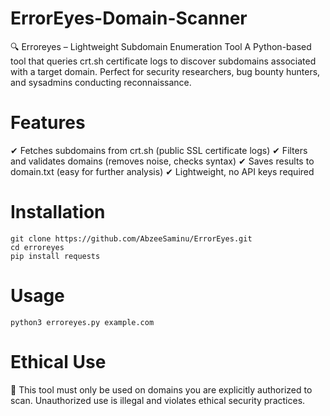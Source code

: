 # ErrorEyes-Domain-Scanner
🔍 Erroreyes – Lightweight Subdomain Enumeration Tool A Python-based tool that queries crt.sh certificate logs to discover subdomains associated with a target domain. Perfect for security researchers, bug bounty hunters, and sysadmins conducting reconnaissance.

# Features

✔ Fetches subdomains from crt.sh (public SSL certificate logs)
✔ Filters and validates domains (removes noise, checks syntax)
✔ Saves results to domain.txt (easy for further analysis)
✔ Lightweight, no API keys required

# Installation

```
git clone https://github.com/AbzeeSaminu/ErrorEyes.git
cd erroreyes
pip install requests
```

# Usage

```
python3 erroreyes.py example.com
```

# Ethical Use

🚨 This tool must only be used on domains you are explicitly authorized to scan. Unauthorized use is illegal and violates ethical security practices.
